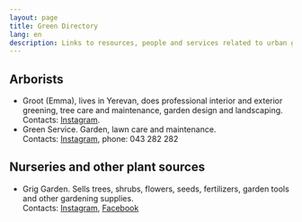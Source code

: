 ```yaml
---
layout: page
title: Green Directory
lang: en
description: Links to resources, people and services related to urban greenery.
---
```

## Arborists

- Groot (Emma), lives in Yerevan, does professional interior and exterior greening, tree care and maintenance, garden design and landscaping.  
  Contacts: [Instagram](https://www.instagram.com/groot23_am).
- Green Service. Garden, lawn care and maintenance.  
  Contacts: [Instagram](https://www.instagram.com/greenservice.am), phone: 043 282 282

## Nurseries and other plant sources

- Grig Garden. Sells trees, shrubs, flowers, seeds, fertilizers, garden tools and other gardening supplies.  
  Contacts: [Instagram](https://www.instagram.com/griggarden_yvn/), [Facebook](https://www.facebook.com/griggarden/)
